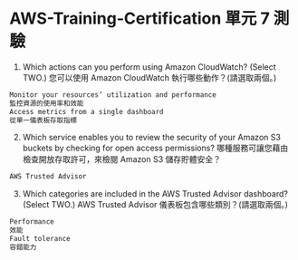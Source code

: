 # AWS-Training-Certification 單元 7 測驗

1. Which actions can you perform using Amazon CloudWatch? (Select TWO.) 您可以使用 Amazon CloudWatch 執行哪些動作？(請選取兩個。)
```bash
Monitor your resources’ utilization and performance
監控資源的使用率和效能
Access metrics from a single dashboard
從單一儀表板存取指標
```

2. Which service enables you to review the security of your Amazon S3 buckets by checking for open access permissions? 哪種服務可讓您藉由檢查開放存取許可，來檢閱 Amazon S3 儲存貯體安全？
```bash
AWS Trusted Advisor
```

3. Which categories are included in the AWS Trusted Advisor dashboard? (Select TWO.) AWS Trusted Advisor 儀表板包含哪些類別？(請選取兩個。)
```bash
Performance
效能
Fault tolerance
容錯能力
```
